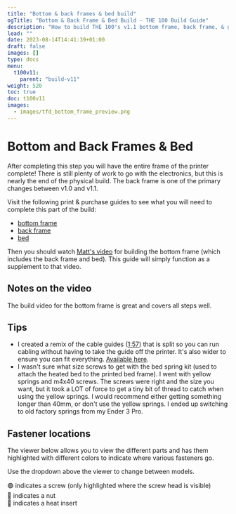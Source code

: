```yaml
---
title: "Bottom & back frames & bed build"
ogTitle: "Bottom & Back Frame & Bed Build - THE 100 Build Guide"
description: "How to build THE 100's v1.1 bottom frame, back frame, & gantry"
lead: ""
date: 2023-08-14T14:41:39+01:00
draft: false
images: []
type: docs
menu:
  t100v11:
    parent: "build-v11"
weight: 520
toc: true
doc: t100v11
images: 
  - images/tfd_bottom_frame_preview.png
---
```

# Bottom and Back Frames & Bed

After completing this step you will have the entire frame of the printer complete! There is still plenty of work to go with the electronics, but this is nearly the end of the physical build. The back frame is one of the primary changes between v1.0 and v1.1. 

Visit the following print & purchase guides to see what you will need to complete this part of the build: 
  - <a href="/t100/1.1/printing-guide/bottom-frame/">bottom frame</a>
  - <a href="/t100/1.1/printing-guide/back-frame/">back frame</a>
  - <a href="/t100/1.1/printing-guide/bed/">bed</a>

Then you should watch <a href="https://www.youtube.com/watch?v=EwaCh9CHoCc" target="_blank">Matt's video</a> for building the bottom frame (which includes the back frame and bed). This guide will simply function as a supplement to that video. 

## Notes on the video
The build video for the bottom frame is great and covers all steps well. 

## Tips
  - I created a remix of the cable guides (<a href="https://youtu.be/EwaCh9CHoCc?t=117" target="_blank">1:57</a>) that is split so you can run cabling without having to take the guide off the printer. It's also wider to ensure you can fit everything. <a href="https://www.printables.com/model/538043-split-cable-guide-organizer-for-the-100-v11" target="_blank">Available here</a>. 
  - I wasn't sure what size screws to get with the bed spring kit (used to attach the heated bed to the printed bed frame). I went with yellow springs and m4x40 screws. The screws were right and the size you want, but it took a LOT of force to get a tiny bit of thread to catch when using the yellow springs. I would recommend either getting something longer than 40mm, or don't use the yellow springs. I ended up switching to old factory springs from my Ender 3 Pro. 

## Fastener locations
The viewer below allows you to view the different parts and has them highlighted with different colors to indicate where various fasteners go.

Use the dropdown above the viewer to change between models.

<div class="row bd">
  🟢 indicates a screw (only highlighted where the screw head is visible)<br>
  🔵 indicates a nut<br>
  🔴 indicates a heat insert<br>
</div>
<br>

<div id="modelpicker">
</div>
<div id="stlviewer">
</div>



<!-- Import maps polyfill -->
<!-- Remove this when import maps will be widely supported -->
<script async src="https://unpkg.com/es-module-shims@1.6.3/dist/es-module-shims.js"></script>
<script type="importmap">
  {
    "imports": {
      "three": "https://unpkg.com/three@v0.155.0/build/three.module.js",
      "three/addons/": "https://unpkg.com/three@v0.155.0/examples/jsm/"
    }
  }
</script>

<script>
  const params = {
    asset: 'z_rod_clamp',
    STL: 'z_rod_clamp'
  };

    const assets = [
    'connector_z_rod',
    'z_coupler',
    'frame_back_left',
    'frame_back_right',
    'frame_front_left',
    'frame_front_right',
    'back_connector',
    'foot_with_clamp',
    'cable_guide_clamp',
    'connector_back',
    'frame_connector_front_1',
    'frame_connector_front_2',
    'frame_connector_left_1',
    'frame_connector_left_2',
    'frame_connector_right_1',
    'frame_connector_right_2'
  ];
</script>

<script type="module" src="/js/viewer.js"></script>